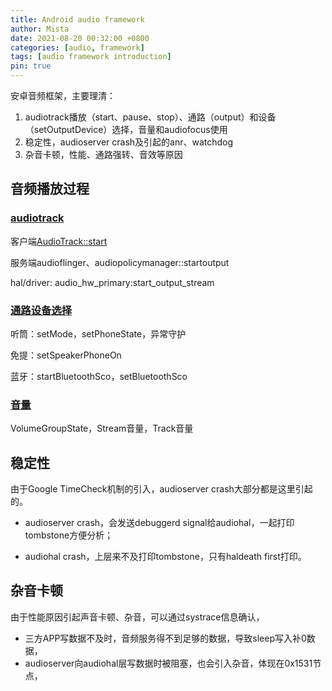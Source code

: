 ```yaml
---
title: Android audio framework
author: Mista
date: 2021-08-20 00:32:00 +0800
categories: [audio, framework]
tags: [audio framework introduction]
pin: true
---
```


安卓音频框架，主要理清：

1. audiotrack播放（start、pause、stop）、通路（output）和设备（setOutputDevice）选择，音量和audiofocus使用
2. 稳定性，audioserver crash及引起的anr、watchdog
3. 杂音卡顿，性能、通路强转、音效等原因

## 音频播放过程

### [audiotrack](https://fgroove.github.io/longan/posts/AudioTrack-set/)

客户端[AudioTrack::start](https://fgroove.github.io/longan/posts/AudioTrack-startstop/)

服务端audioflinger、audiopolicymanager::startoutput

hal/driver: audio_hw_primary:start_output_stream

### [通路设备选择](https://fgroove.github.io/longan/posts/AudioTrack-selectDevice/)

听筒：setMode，setPhoneState，异常守护

免提：setSpeakerPhoneOn

蓝牙：startBluetoothSco，setBluetoothSco

### [音量](https://fgroove.github.io/longan/posts/AudioTrack-Volume/)

VolumeGroupState，Stream音量，Track音量

## 稳定性

由于Google TimeCheck机制的引入，audioserver crash大部分都是这里引起的。

* audioserver crash，会发送debuggerd signal给audiohal，一起打印tombstone方便分析；

* audiohal crash，上层来不及打印tombstone，只有haldeath first打印。

## 杂音卡顿

由于性能原因引起声音卡顿、杂音，可以通过systrace信息确认，

*  三方APP写数据不及时，音频服务得不到足够的数据，导致sleep写入补0数据，
* audioserver向audiohal层写数据时被阻塞，也会引入杂音，体现在0x1531节点，
